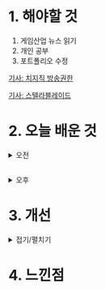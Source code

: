 # 1. 해야할 것

1. 게임산업 뉴스 읽기 
2. 개인 공부  
3. 포트폴리오 수정

[기사: 치지직 방송권한](https://www.gamemeca.com/view.php?gid=1745480)

[기사: 스텔라블레이드](https://www.gamemeca.com/view.php?gid=1745532)

# 2. 오늘 배운 것

<details>
<summary>오전</summary>

## 포트폴리오 디자인 수정

![image](https://github.com/JM94Ent/TIL-WIL/assets/143363550/b3a5d1f8-e7cb-4182-92ea-661136235485)

****
</details>

##

<details>
<summary>오후</summary>


</details>




# 3. 개선


<details>
<summary>접기/펼치기</summary>


</details>



# 4. 느낀점



